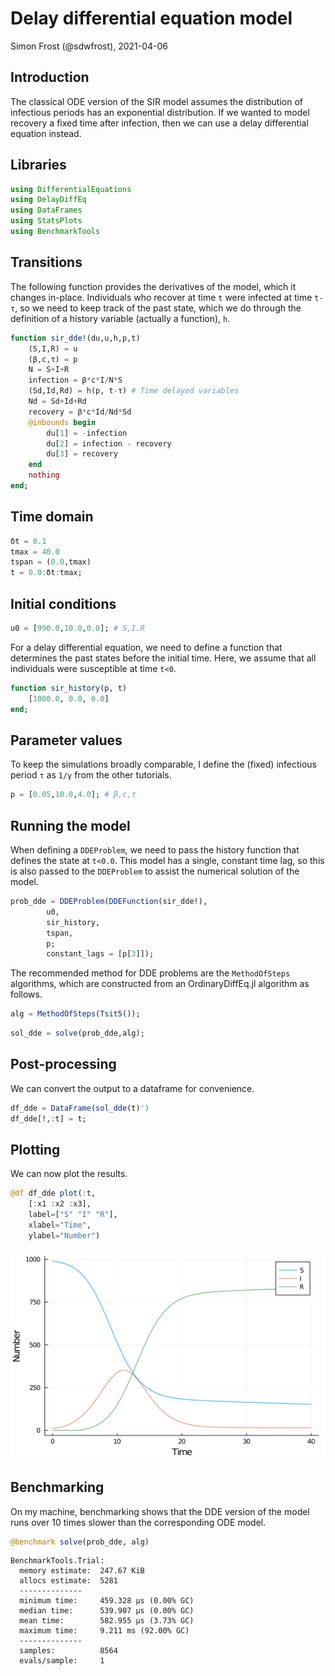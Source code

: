# Delay differential equation model
Simon Frost (@sdwfrost), 2021-04-06

## Introduction

The classical ODE version of the SIR model assumes the distribution of infectious periods has an exponential distribution. If we wanted to model recovery a fixed time after infection, then we can use a delay differential equation instead.

## Libraries

```julia
using DifferentialEquations
using DelayDiffEq
using DataFrames
using StatsPlots
using BenchmarkTools
```




## Transitions

The following function provides the derivatives of the model, which it changes in-place. Individuals who recover at time `t` were infected at time `t-τ`, so we need to keep track of the past state, which we do through the definition of a history variable (actually a function), `h`.

```julia
function sir_dde!(du,u,h,p,t)
    (S,I,R) = u
    (β,c,τ) = p
    N = S+I+R
    infection = β*c*I/N*S
    (Sd,Id,Rd) = h(p, t-τ) # Time delayed variables
    Nd = Sd+Id+Rd
    recovery = β*c*Id/Nd*Sd
    @inbounds begin
        du[1] = -infection
        du[2] = infection - recovery
        du[3] = recovery
    end
    nothing
end;
```




## Time domain

```julia
δt = 0.1
tmax = 40.0
tspan = (0.0,tmax)
t = 0.0:δt:tmax;
```




## Initial conditions

```julia
u0 = [990.0,10.0,0.0]; # S,I.R
```




For a delay differential equation, we need to define a function that determines the past states before the initial time. Here, we assume that all individuals were susceptible at time `t<0`.

```julia
function sir_history(p, t)
    [1000.0, 0.0, 0.0]
end;
```




## Parameter values

To keep the simulations broadly comparable, I define the (fixed) infectious period `τ` as `1/γ` from the other tutorials.

```julia
p = [0.05,10.0,4.0]; # β,c,τ
```




## Running the model

When defining a `DDEProblem`, we need to pass the history function that defines the state at `t<0.0`. This model has a single, constant time lag, so this is also passed to the `DDEProblem` to assist the numerical solution of the model.

```julia
prob_dde = DDEProblem(DDEFunction(sir_dde!),
        u0,
        sir_history,
        tspan,
        p;
        constant_lags = [p[3]]);
```




The recommended method for DDE problems are the `MethodOfSteps` algorithms, which are constructed from an OrdinaryDiffEq.jl algorithm as follows.

```julia
alg = MethodOfSteps(Tsit5());
```


```julia
sol_dde = solve(prob_dde,alg);
```




## Post-processing

We can convert the output to a dataframe for convenience.

```julia
df_dde = DataFrame(sol_dde(t)')
df_dde[!,:t] = t;
```




## Plotting

We can now plot the results.

```julia
@df df_dde plot(:t,
    [:x1 :x2 :x3],
    label=["S" "I" "R"],
    xlabel="Time",
    ylabel="Number")
```

![](figures/dde_11_1.png)



## Benchmarking

On my machine, benchmarking shows that the DDE version of the model runs over 10 times slower than the corresponding ODE model.

```julia
@benchmark solve(prob_dde, alg)
```

```
BenchmarkTools.Trial: 
  memory estimate:  247.67 KiB
  allocs estimate:  5281
  --------------
  minimum time:     459.328 μs (0.00% GC)
  median time:      539.907 μs (0.00% GC)
  mean time:        582.955 μs (3.73% GC)
  maximum time:     9.211 ms (92.00% GC)
  --------------
  samples:          8564
  evals/sample:     1
```


